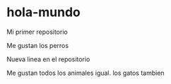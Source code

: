 # hola-mundo

Mi primer repositorio

Me gustan los perros

Nueva linea en el repositorio

Me gustan todos los animales igual. los gatos tambien
